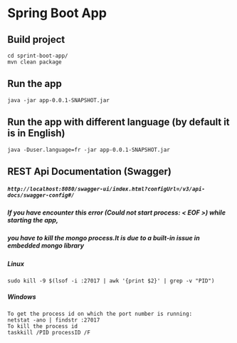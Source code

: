 # Spring Boot App
## Build project
```
cd sprint-boot-app/
mvn clean package
```
## Run the app
```
java -jar app-0.0.1-SNAPSHOT.jar
```
## Run the app with different language (by default it is in English)
```
java -Duser.language=fr -jar app-0.0.1-SNAPSHOT.jar
```

## REST Api Documentation (Swagger)
##### `http://localhost:8080/swagger-ui/index.html?configUrl=/v3/api-docs/swagger-config#/`

##### If you have encounter this error (Could not start process: < EOF >) while starting the app, 
##### you have to kill the mongo process.It is due to a built-in issue in embedded mongo library  
##### Linux
```
sudo kill -9 $(lsof -i :27017 | awk '{print $2}' | grep -v "PID")
```
##### Windows
```
To get the process id on which the port number is running: 
netstat -ano | findstr :27017   
To kill the process id
taskkill /PID processID /F 
```